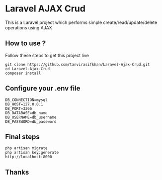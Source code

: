 # Laravel AJAX Crud
This is a Laravel project which performs simple create/read/update/delete operations using AJAX

## How to use ?
Follow these steps to get this project live

```
git clone https://github.com/tanvirasifkhan/Laravel-Ajax-Crud.git
cd Laravel-Ajax-Crud
composer install

```

## Configure your .env file

```
DB_CONNECTION=mysql
DB_HOST=127.0.0.1
DB_PORT=3306
DB_DATABASE=db_name
DB_USERNAME=db_username
DB_PASSWORD=db_password

```

## Final steps

```
php artisan migrate
php artisan key:generate
http://localhost:8000

```
## Thanks